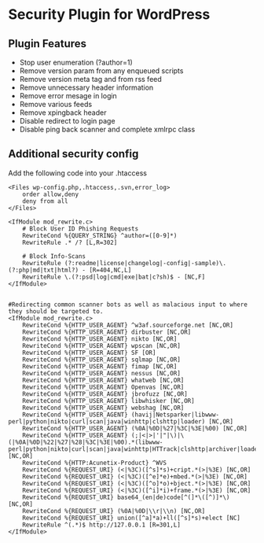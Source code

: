 # Security Plugin for WordPress

## Plugin Features
* Stop user enumeration (?author=1)
* Remove version param from any enqueued scripts
* Remove version meta tag and from rss feed
* Remove unnecessary header information
* Remove error mesage in login
* Remove various feeds
* Remove xpingback header
* Disable redirect to login page
* Disable ping back scanner and complete xmlrpc class

## Additional security config
Add the following code into your .htaccess

```apacheconf
<Files wp-config.php,.htaccess,.svn,error_log>
	order allow,deny
	deny from all
</Files>

<IfModule mod_rewrite.c>
	# Block User ID Phishing Requests
	RewriteCond %{QUERY_STRING} ^author=([0-9]*)
	RewriteRule .* /? [L,R=302]
	
	# Block Info-Scans
	RewriteRule (?:readme|license|changelog|-config|-sample)\.(?:php|md|txt|html?) - [R=404,NC,L]
	RewriteRule \.(?:psd|log|cmd|exe|bat|c?sh)$ - [NC,F]
</IfModule>


#Redirecting common scanner bots as well as malacious input to where they should be targeted to.
<IfModule mod_rewrite.c>
	RewriteCond %{HTTP_USER_AGENT} ^w3af.sourceforge.net [NC,OR]
	RewriteCond %{HTTP_USER_AGENT} dirbuster [NC,OR]
	RewriteCond %{HTTP_USER_AGENT} nikto [NC,OR]
	RewriteCond %{HTTP_USER_AGENT} wpscan [NC,OR]
	RewriteCond %{HTTP_USER_AGENT} SF [OR]
	RewriteCond %{HTTP_USER_AGENT} sqlmap [NC,OR]
	RewriteCond %{HTTP_USER_AGENT} fimap [NC,OR]
	RewriteCond %{HTTP_USER_AGENT} nessus [NC,OR]
	RewriteCond %{HTTP_USER_AGENT} whatweb [NC,OR]
	RewriteCond %{HTTP_USER_AGENT} Openvas [NC,OR]
	RewriteCond %{HTTP_USER_AGENT} jbrofuzz [NC,OR]
	RewriteCond %{HTTP_USER_AGENT} libwhisker [NC,OR]
	RewriteCond %{HTTP_USER_AGENT} webshag [NC,OR]
	RewriteCond %{HTTP_USER_AGENT} (havij|Netsparker|libwww-perl|python|nikto|curl|scan|java|winhttp|clshttp|loader) [NC,OR]
	RewriteCond %{HTTP_USER_AGENT} (%0A|%0D|%27|%3C|%3E|%00) [NC,OR]
	RewriteCond %{HTTP_USER_AGENT} (;|<|>|'|"|\)|\(|%0A|%0D|%22|%27|%28|%3C|%3E|%00).*(libwww-perl|python|nikto|curl|scan|java|winhttp|HTTrack|clshttp|archiver|loader|email|harvest|extract|grab|miner) [NC,OR]
	RewriteCond %{HTTP:Acunetix-Product} ^WVS
	RewriteCond %{REQUEST_URI} (<|%3C)([^s]*s)+cript.*(>|%3E) [NC,OR]
	RewriteCond %{REQUEST_URI} (<|%3C)([^e]*e)+mbed.*(>|%3E) [NC,OR]
	RewriteCond %{REQUEST_URI} (<|%3C)([^o]*o)+bject.*(>|%3E) [NC,OR]
	RewriteCond %{REQUEST_URI} (<|%3C)([^i]*i)+frame.*(>|%3E) [NC,OR]
	RewriteCond %{REQUEST_URI} base64_(en|de)code[^(]*\([^)]*\) [NC,OR]
	RewriteCond %{REQUEST_URI} (%0A|%0D|\\r|\\n) [NC,OR]
	RewriteCond %{REQUEST_URI} union([^a]*a)+ll([^s]*s)+elect [NC]
	RewriteRule ^(.*)$ http://127.0.0.1 [R=301,L]
</IfModule>
